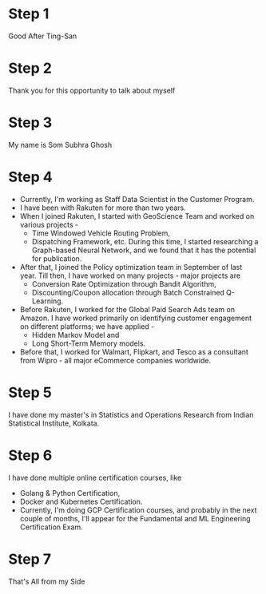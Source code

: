 # Step 1
Good After Ting-San

# Step 2
Thank you for this opportunity to talk about myself

# Step 3
My name is Som Subhra Ghosh

# Step 4
- Currently, I'm working as Staff Data Scientist in the Customer Program. 
- I have been with Rakuten for more than two years. 
- When I joined Rakuten, I started with GeoScience Team and worked on various projects - 
	- Time Windowed Vehicle Routing Problem, 
	- Dispatching Framework, etc. 
During this time, I started researching a Graph-based Neural Network, and we found that it has the potential for publication.
- After that, I joined the Policy optimization team in September of last year. Till then, I have worked on many projects - major projects are 
	- Conversion Rate Optimization through Bandit Algorithm, 
	- Discounting/Coupon allocation through Batch Constrained Q-Learning. 
- Before Rakuten, I worked for the Global Paid Search Ads team on Amazon. I have worked primarily on identifying customer engagement on different platforms; we have applied - 
	- Hidden Markov Model and 
	- Long Short-Term Memory models. 
- Before that, I worked for Walmart, Flipkart, and Tesco as a consultant from Wipro - all major eCommerce companies worldwide.

# Step 5
I have done my master's in Statistics and Operations Research from Indian Statistical Institute, Kolkata. 

# Step 6
I have done multiple online certification courses, like 
- Golang & Python Certification, 
- Docker and Kubernetes Certification. 
- Currently, I'm doing GCP Certification courses, and probably in the next couple of months, I'll appear for the Fundamental and ML Engineering Certification Exam.

# Step 7
That's All from my Side
